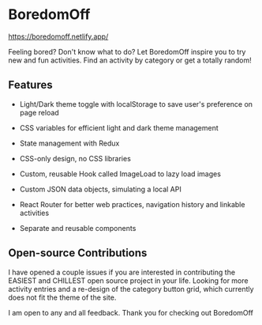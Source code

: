 # BoredomOff

https://boredomoff.netlify.app/

Feeling bored? Don't know what to do? Let  BoredomOff inspire you to try new and fun activities. Find an activity by category or get a totally random!
<!-- 
![the-BoredomOff](https://user-images.githubusercontent.com/47455758/113317004-8d85a480-92d4-11eb-9e62-820f43784a6a.jpg) -->

## Features

- Light/Dark theme toggle with localStorage to save user's preference on page reload

- CSS variables for efficient light and dark theme management

- State management with Redux

- CSS-only design, no CSS libraries

- Custom, reusable Hook called ImageLoad to lazy load images

- Custom JSON data objects, simulating a local API

- React Router for better web practices, navigation history and linkable activities

- Separate and reusable components

## Open-source Contributions

I have opened a couple issues if you are interested in contributing the EASIEST and CHILLEST open source project in your life. Looking for more activity entries and a re-design of the category button grid, which currently does not fit the theme of the site.

I am open to any and all feedback. Thank you for checking out  BoredomOff
